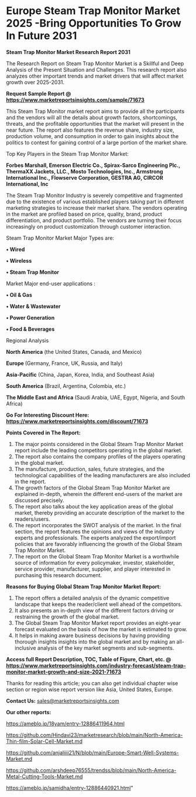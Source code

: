 # Europe Steam Trap Monitor Market 2025 -Bring Opportunities To Grow In Future 2031

<strong>Steam Trap Monitor Market Research Report 2031</strong>

The Research Report on Steam Trap Monitor Market is a Skillful and Deep Analysis of the Present Situation and Challenges. This research report also analyzes other important trends and market drivers that will affect market growth over 2025-2031.

<strong>Request Sample Report @ <a href=https://www.marketreportsinsights.com/sample/71673>https://www.marketreportsinsights.com/sample/71673</a></strong>

This Steam Trap Monitor market report aims to provide all the participants and the vendors will all the details about growth factors, shortcomings, threats, and the profitable opportunities that the market will present in the near future. The report also features the revenue share, industry size, production volume, and consumption in order to gain insights about the politics to contest for gaining control of a large portion of the market share.

Top Key Players in the Steam Trap Monitor Market:

<strong>Forbes Marshall, Emerson Electric Co., Spirax-Sarco Engineering Plc., ThermaXX Jackets, LLC., Mosto Technologies, Inc., Armstrong International Inc., Flowserve Corporation, GESTRA AG, CIRCOR International, Inc</strong>

The Steam Trap Monitor Industry is severely competitive and fragmented due to the existence of various established players taking part in different marketing strategies to increase their market share. The vendors operating in the market are profiled based on price, quality, brand, product differentiation, and product portfolio. The vendors are turning their focus increasingly on product customization through customer interaction.

Steam Trap Monitor Market Major Types are:

<strong>• Wired

• Wireless

• Steam Trap Monitor</strong>

Market Major end-user applications :

<strong>• Oil & Gas

• Water & Wastewater

• Power Generation

• Food & Beverages</strong>

Regional Analysis

</u><strong><b>North America</b></strong> (the United States, Canada, and Mexico)

<strong><b>Europe </b></strong>(Germany, France, UK, Russia, and Italy)

<strong><b>Asia-Pacific</b></strong> (China, Japan, Korea, India, and Southeast Asia)

<strong><b>South America</b></strong> (Brazil, Argentina, Colombia, etc.)

<strong><b>The Middle East and Africa</b></strong> (Saudi Arabia, UAE, Egypt, Nigeria, and South Africa)

<strong>Go For Interesting Discount Here: <a href=https://www.marketreportsinsights.com/discount/71673>https://www.marketreportsinsights.com/discount/71673</a></strong>

<strong>Points Covered in The Report:</strong>
<ol>
  <li>The major points considered in the Global Steam Trap Monitor Market report include the leading competitors operating in the global market.</li>
  <li>The report also contains the company profiles of the players operating in the global market.</li>
  <li>The manufacture, production, sales, future strategies, and the technological capabilities of the leading manufacturers are also included in the report.</li>
  <li>The growth factors of the Global Steam Trap Monitor Market are explained in-depth, wherein the different end-users of the market are discussed precisely.</li>
  <li>The report also talks about the key application areas of the global market, thereby providing an accurate description of the market to the readers/users.</li>
  <li>The report incorporates the SWOT analysis of the market. In the final section, the report features the opinions and views of the industry experts and professionals. The experts analyzed the export/import policies that are favorably influencing the growth of the Global Steam Trap Monitor Market.</li>
  <li>The report on the Global Steam Trap Monitor Market is a worthwhile source of information for every policymaker, investor, stakeholder, service provider, manufacturer, supplier, and player interested in purchasing this research document.</li>
</ol>
<strong>Reasons for Buying Global Steam Trap Monitor Market Report:</strong>

<ol>
  <li>The report offers a detailed analysis of the dynamic competitive landscape that keeps the reader/client well ahead of the competitors.</li>
  <li>It also presents an in-depth view of the different factors driving or restraining the growth of the global market.</li>
  <li>The Global Steam Trap Monitor Market report provides an eight-year forecast evaluated on the basis of how the market is estimated to grow.</li>
  <li>It helps in making aware business decisions by having providing thorough insights insights into the global market and by making an all-inclusive analysis of the key market segments and sub-segments.</li>
</ol>
<strong>Access full Report Description, TOC, Table of Figure, Chart, etc. @ <a href=https://www.marketreportsinsights.com/industry-forecast/steam-trap-monitor-market-growth-and-size-2021-71673>https://www.marketreportsinsights.com/industry-forecast/steam-trap-monitor-market-growth-and-size-2021-71673</a></strong>


Thanks for reading this article; you can also get individual chapter wise section or region wise report version like Asia, United States, Europe.

<strong>Contact Us:</strong>
sales@marketreportsinsights.com

<strong>Our other reports:</strong>

<a href=https://ameblo.jp/18yam/entry-12886411964.html>https://ameblo.jp/18yam/entry-12886411964.html</a>

<a href=https://github.com/Hindavi23/marketresearch/blob/main/North-America-Thin-film-Solar-Cell-Market.md>https://github.com/Hindavi23/marketresearch/blob/main/North-America-Thin-film-Solar-Cell-Market.md</a>

<a href=https://github.com/anjaliiii21/N/blob/main/Europe-Smart-Well-Systems-Market.md>https://github.com/anjaliiii21/N/blob/main/Europe-Smart-Well-Systems-Market.md</a>

<a href=https://github.com/arshdeep76555/trendss/blob/main/North-America-Metal-Cutting-Tools-Market.md>https://github.com/arshdeep76555/trendss/blob/main/North-America-Metal-Cutting-Tools-Market.md</a>

<a href=https://ameblo.jp/samidha/entry-12886440921.html>https://ameblo.jp/samidha/entry-12886440921.html</a>"
